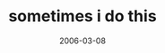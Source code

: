 ---
layout: base.njk
title : 'sometimes i do this' 
view_title : 'sometimes i do this' 
year : '2006' 
date : '2006-03-08' 
img_file : '/drawing/sometimesidothis.png' 
html_file : 'sometimesidothis' 
next_html : 'sickasadog.html' 
year_order : '103' 
permalink : "title/{{html_file}}.html"
---